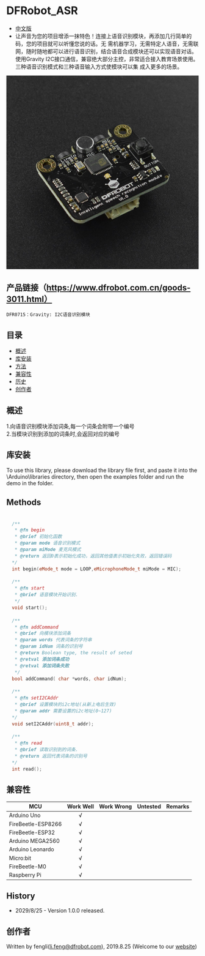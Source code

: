 # DFRobot_ASR
- [中文版](./README_CN.md)
- 
  让声音为您的项目增添一抹特色！连接上语音识别模块，再添加几行简单的码，您的项目就可以听懂您说的话。无
  需机器学习，无需特定人语音，无需联网，随时随地都可以进行语音识别，结合语音合成模块还可以实现语音对话。
  使用Gravity 
  I2C接口通信，兼容绝大部分主控，非常适合接入教育场景使用。三种语音识别模式和三种语音输入方式使模块可以集
  成入更多的场景。

![产品效果图片](./resources/images/DFR0715.png)


## 产品链接（https://www.dfrobot.com.cn/goods-3011.html）

    DFR0715：Gravity: I2C语音识别模块
   
## 目录

  * [概述](#概述)
  * [库安装](#库安装)
  * [方法](#方法)
  * [兼容性](#兼容性)
  * [历史](#历史)
  * [创作者](#创作者)

## 概述
  1.向语音识别模块添加词条,每一个词条会附带一个编号<br>
  2.当模块识别到添加的词条时,会返回对应的编号<br>
## 库安装
To use this library, please download the library file first, and paste it into the \Arduino\libraries directory, then open the examples folder and run the demo in the folder.

## Methods

```C++

  /**
   * @fn begin
   * @brief 初始化函数
   * @param mode 语音识别模式
   * @param miMode 麦克风模式
   * @return 返回0表示初始化成功，返回其他值表示初始化失败，返回错误码
  */
  int begin(eMode_t mode = LOOP,eMicrophoneMode_t miMode = MIC);
  
  /**
   * @fn start
   * @brief 语音模块开始识别.
   */
  void start();
   
  /**
   * @fn addCommand
   * @brief 向模块添加词条
   * @param words 代表词条的字符串
   * @param idNum 词条的识别号
   * @return Boolean type, the result of seted
   * @retval 添加词条成功
   * @retval 添加词条失败
   */
  bool addCommand( char *words, char idNum);
  
  /**
   * @fn setI2CAddr
   * @brief 设置模块的i2c地址(从新上电后生效)
   * @param addr 需要设置的i2c地址(0~127)
  */
  void setI2CAddr(uint8_t addr);
   
  /**
   * @fn read
   * @brief 读取识别到的词条.
   * @return 返回代表词条的识别号
  */
  int read();

```

## 兼容性
MCU                | Work Well    | Work Wrong   | Untested    | Remarks
------------------ | :----------: | :----------: | :---------: | -----
Arduino Uno        |      √       |              |             | 
FireBeetle-ESP8266        |      √       |              |             | 
FireBeetle-ESP32        |      √       |              |             | 
Arduino MEGA2560        |      √       |              |             | 
Arduino Leonardo|      √       |              |             | 
Micro:bit        |      √       |              |             | 
FireBeetle-M0        |      √       |              |             | 
Raspberry Pi      |      √       |              |             | 

## History

- 2029/8/25 - Version 1.0.0 released.

## 创作者

Written by fengli(li.feng@dfrobot.com), 2019.8.25 (Welcome to our [website](https://www.dfrobot.com/))






